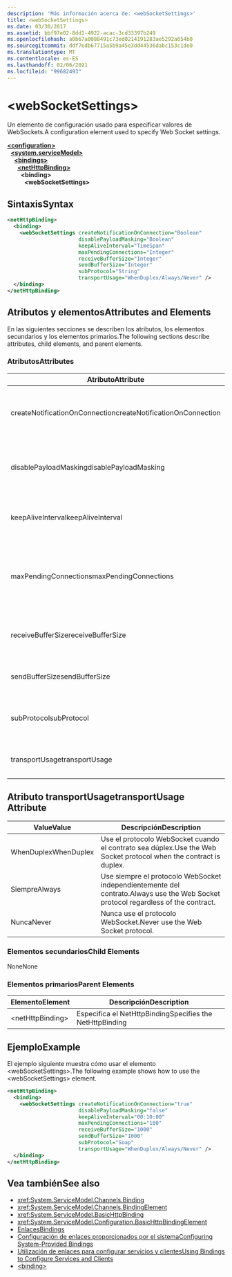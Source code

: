 ```yaml
---
description: 'Más información acerca de: <webSocketSettings>'
title: <webSocketSettings>
ms.date: 03/30/2017
ms.assetid: bbf97e02-8dd1-4922-acac-3cd33397b249
ms.openlocfilehash: a0b67a0088491c73ed0214191283ae5292a654b0
ms.sourcegitcommit: ddf7edb67715a5b9a45e3dd44536dabc153c1de0
ms.translationtype: MT
ms.contentlocale: es-ES
ms.lasthandoff: 02/06/2021
ms.locfileid: "99682493"
---
```

# \<webSocketSettings>

<span data-ttu-id="6d729-102">Un elemento de configuración usado para especificar valores de WebSockets.</span><span class="sxs-lookup"><span data-stu-id="6d729-102">A configuration element used to specify Web Socket settings.</span></span>  
  
[**\<configuration>**](../configuration-element.md)\
&nbsp;&nbsp;[**\<system.serviceModel>**](system-servicemodel.md)\
&nbsp;&nbsp;&nbsp;&nbsp;[**\<bindings>**](bindings.md)\
&nbsp;&nbsp;&nbsp;&nbsp;&nbsp;&nbsp;[**\<netHttpBinding>**](nethttpbinding.md)\
&nbsp;&nbsp;&nbsp;&nbsp;&nbsp;&nbsp;&nbsp;&nbsp;**\<binding>**\
&nbsp;&nbsp;&nbsp;&nbsp;&nbsp;&nbsp;&nbsp;&nbsp;&nbsp;&nbsp;**\<webSocketSettings>**  
  
## <a name="syntax"></a><span data-ttu-id="6d729-103">Sintaxis</span><span class="sxs-lookup"><span data-stu-id="6d729-103">Syntax</span></span>  
  
```xml  
<netHttpBinding>
  <binding>
    <webSocketSettings createNotificationOnConnection="Boolean"
                       disablePayloadMasking="Boolean"
                       keepAliveInterval="TimeSpan"
                       maxPendingConnections="Integer"
                       receiveBufferSize="Integer"
                       sendBufferSize="Integer"
                       subProtocol="String"
                       transportUsage="WhenDuplex/Always/Never" />
  </binding>
</netHttpBinding>
```  
  
## <a name="attributes-and-elements"></a><span data-ttu-id="6d729-104">Atributos y elementos</span><span class="sxs-lookup"><span data-stu-id="6d729-104">Attributes and Elements</span></span>  

 <span data-ttu-id="6d729-105">En las siguientes secciones se describen los atributos, los elementos secundarios y los elementos primarios.</span><span class="sxs-lookup"><span data-stu-id="6d729-105">The following sections describe attributes, child elements, and parent elements.</span></span>  
  
### <a name="attributes"></a><span data-ttu-id="6d729-106">Atributos</span><span class="sxs-lookup"><span data-stu-id="6d729-106">Attributes</span></span>  
  
|<span data-ttu-id="6d729-107">Atributo</span><span class="sxs-lookup"><span data-stu-id="6d729-107">Attribute</span></span>|<span data-ttu-id="6d729-108">Descripción</span><span class="sxs-lookup"><span data-stu-id="6d729-108">Description</span></span>|  
|---------------|-----------------|  
|<span data-ttu-id="6d729-109">createNotificationOnConnection</span><span class="sxs-lookup"><span data-stu-id="6d729-109">createNotificationOnConnection</span></span>|<span data-ttu-id="6d729-110">Especifica si se envía una notificación al realizar la conexión.</span><span class="sxs-lookup"><span data-stu-id="6d729-110">Specifies whether a notification is sent upon connection.</span></span>|  
|<span data-ttu-id="6d729-111">disablePayloadMasking</span><span class="sxs-lookup"><span data-stu-id="6d729-111">disablePayloadMasking</span></span>|<span data-ttu-id="6d729-112">Especifica si el enmascaramiento de WebSocket está deshabilitado.</span><span class="sxs-lookup"><span data-stu-id="6d729-112">Specifies whether Web Socket masking is disabled.</span></span>|  
|<span data-ttu-id="6d729-113">keepAliveInterval</span><span class="sxs-lookup"><span data-stu-id="6d729-113">keepAliveInterval</span></span>|<span data-ttu-id="6d729-114">Especifica el intervalo entre mensajes de mantenimiento de conexión.</span><span class="sxs-lookup"><span data-stu-id="6d729-114">Specifies the keep alive interval.</span></span>|  
|<span data-ttu-id="6d729-115">maxPendingConnections</span><span class="sxs-lookup"><span data-stu-id="6d729-115">maxPendingConnections</span></span>|<span data-ttu-id="6d729-116">Especifica el número máximo de conexiones pendientes de distribución en el servicio.</span><span class="sxs-lookup"><span data-stu-id="6d729-116">Specifies the maximum number of connections awaiting dispatch on the service.</span></span>|  
|<span data-ttu-id="6d729-117">receiveBufferSize</span><span class="sxs-lookup"><span data-stu-id="6d729-117">receiveBufferSize</span></span>|<span data-ttu-id="6d729-118">Especifica el tamaño de búfer de recibir.</span><span class="sxs-lookup"><span data-stu-id="6d729-118">Specifies the size of the receive buffer.</span></span>|  
|<span data-ttu-id="6d729-119">sendBufferSize</span><span class="sxs-lookup"><span data-stu-id="6d729-119">sendBufferSize</span></span>|<span data-ttu-id="6d729-120">Especifica el tamaño de búfer de enviar.</span><span class="sxs-lookup"><span data-stu-id="6d729-120">Specifies the size of the send buffer.</span></span>|  
|<span data-ttu-id="6d729-121">subProtocol</span><span class="sxs-lookup"><span data-stu-id="6d729-121">subProtocol</span></span>|<span data-ttu-id="6d729-122">Especifica el subprotocolo WebSocket.</span><span class="sxs-lookup"><span data-stu-id="6d729-122">Specifies the Web Socket subprotocol.</span></span>|  
|<span data-ttu-id="6d729-123">transportUsage</span><span class="sxs-lookup"><span data-stu-id="6d729-123">transportUsage</span></span>|<span data-ttu-id="6d729-124">Especifica cuándo usar WebSockets.</span><span class="sxs-lookup"><span data-stu-id="6d729-124">Specifies when to use Web Sockets.</span></span>|  
  
## <a name="transportusage-attribute"></a><span data-ttu-id="6d729-125">Atributo transportUsage</span><span class="sxs-lookup"><span data-stu-id="6d729-125">transportUsage Attribute</span></span>  
  
|<span data-ttu-id="6d729-126">Value</span><span class="sxs-lookup"><span data-stu-id="6d729-126">Value</span></span>|<span data-ttu-id="6d729-127">Descripción</span><span class="sxs-lookup"><span data-stu-id="6d729-127">Description</span></span>|  
|-----------|-----------------|  
|<span data-ttu-id="6d729-128">WhenDuplex</span><span class="sxs-lookup"><span data-stu-id="6d729-128">WhenDuplex</span></span>|<span data-ttu-id="6d729-129">Use el protocolo WebSocket cuando el contrato sea dúplex.</span><span class="sxs-lookup"><span data-stu-id="6d729-129">Use the Web Socket protocol when the contract is duplex.</span></span>|  
|<span data-ttu-id="6d729-130">Siempre</span><span class="sxs-lookup"><span data-stu-id="6d729-130">Always</span></span>|<span data-ttu-id="6d729-131">Use siempre el protocolo WebSocket independientemente del contrato.</span><span class="sxs-lookup"><span data-stu-id="6d729-131">Always use the Web Socket protocol regardless of the contract.</span></span>|  
|<span data-ttu-id="6d729-132">Nunca</span><span class="sxs-lookup"><span data-stu-id="6d729-132">Never</span></span>|<span data-ttu-id="6d729-133">Nunca use el protocolo WebSocket.</span><span class="sxs-lookup"><span data-stu-id="6d729-133">Never use the Web Socket protocol.</span></span>|  
  
### <a name="child-elements"></a><span data-ttu-id="6d729-134">Elementos secundarios</span><span class="sxs-lookup"><span data-stu-id="6d729-134">Child Elements</span></span>  

 <span data-ttu-id="6d729-135">None</span><span class="sxs-lookup"><span data-stu-id="6d729-135">None</span></span>  
  
### <a name="parent-elements"></a><span data-ttu-id="6d729-136">Elementos primarios</span><span class="sxs-lookup"><span data-stu-id="6d729-136">Parent Elements</span></span>  
  
|<span data-ttu-id="6d729-137">Elemento</span><span class="sxs-lookup"><span data-stu-id="6d729-137">Element</span></span>|<span data-ttu-id="6d729-138">Descripción</span><span class="sxs-lookup"><span data-stu-id="6d729-138">Description</span></span>|  
|-------------|-----------------|  
|\<netHttpBinding>|<span data-ttu-id="6d729-139">Especifica el NetHttpBinding</span><span class="sxs-lookup"><span data-stu-id="6d729-139">Specifies the NetHttpBinding</span></span>|  
  
## <a name="example"></a><span data-ttu-id="6d729-140">Ejemplo</span><span class="sxs-lookup"><span data-stu-id="6d729-140">Example</span></span>  

 <span data-ttu-id="6d729-141">El ejemplo siguiente muestra cómo usar el elemento \<webSocketSettings>.</span><span class="sxs-lookup"><span data-stu-id="6d729-141">The following example shows how to use the \<webSocketSettings> element.</span></span>  
  
```xml  
<netHttpBinding>
  <binding>
    <webSocketSettings createNotificationOnConnection="true"
                       disablePayloadMasking="false"
                       keepAliveInterval="00:10:00"
                       maxPendingConnections="100"
                       receiveBufferSize="1000"
                       sendBufferSize="1000"
                       subProtocol="Soap"
                       transportUsage="WhenDuplex/Always/Never" />
  </binding>
</netHttpBinding>
```  
  
## <a name="see-also"></a><span data-ttu-id="6d729-142">Vea también</span><span class="sxs-lookup"><span data-stu-id="6d729-142">See also</span></span>

- <xref:System.ServiceModel.Channels.Binding>
- <xref:System.ServiceModel.Channels.BindingElement>
- <xref:System.ServiceModel.BasicHttpBinding>
- <xref:System.ServiceModel.Configuration.BasicHttpBindingElement>
- [<span data-ttu-id="6d729-143">Enlaces</span><span class="sxs-lookup"><span data-stu-id="6d729-143">Bindings</span></span>](../../../wcf/bindings.md)
- [<span data-ttu-id="6d729-144">Configuración de enlaces proporcionados por el sistema</span><span class="sxs-lookup"><span data-stu-id="6d729-144">Configuring System-Provided Bindings</span></span>](../../../wcf/feature-details/configuring-system-provided-bindings.md)
- [<span data-ttu-id="6d729-145">Utilización de enlaces para configurar servicios y clientes</span><span class="sxs-lookup"><span data-stu-id="6d729-145">Using Bindings to Configure Services and Clients</span></span>](../../../wcf/using-bindings-to-configure-services-and-clients.md)
- [\<binding>](bindings.md)
